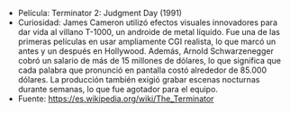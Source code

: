 - Película: Terminator 2: Judgment Day (1991)  
- Curiosidad: James Cameron utilizó efectos visuales innovadores para dar vida al villano T-1000, un androide de metal líquido. Fue una de las primeras películas en usar ampliamente CGI realista, lo que marcó un antes y un después en Hollywood. Además, Arnold Schwarzenegger cobró un salario de más de 15 millones de dólares, lo que significa que cada palabra que pronunció en pantalla costó alrededor de 85.000 dólares. La producción también exigió grabar escenas nocturnas durante semanas, lo que fue agotador para el equipo.  
- Fuente: https://es.wikipedia.org/wiki/The_Terminator
